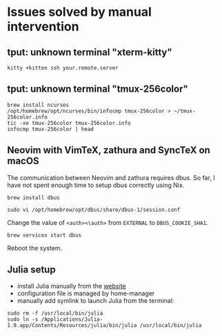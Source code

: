 # Issues solved by manual intervention

## tput: unknown terminal "xterm-kitty"

```
kitty +kitten ssh your.remote.server
```


## tput: unknown terminal "tmux-256color"

```
brew install ncurses
/opt/homebrew/opt/ncurses/bin/infocmp tmux-256color > ~/tmux-256color.info
tic -xe tmux-256color tmux-256color.info
infocmp tmux-256color | head
```


## Neovim with VimTeX, zathura and SyncTeX on macOS

The communication between Neovim and zathura requires dbus.
So far, I have not spent enough time to setup dbus correctly using Nix.

```
brew install dbus
```

```
sudo vi /opt/homebrew/opt/dbus/share/dbus-1/session.conf
```

Change the value of `<auth><\auth>`
from `EXTERNAL`
to `DBUS_COOKIE_SHA1`.

```
brew services start dbus
```

Reboot the system.


## Julia setup

- install Julia manually from the [website](https://julialang.org/downloads/)
- configuration file is managed by home-manager
- manually add symlink to launch Julia from the terminal:

```
sudo rm -f /usr/local/bin/julia
sudo ln -s /Applications/Julia-1.9.app/Contents/Resources/julia/bin/julia /usr/local/bin/julia
```
